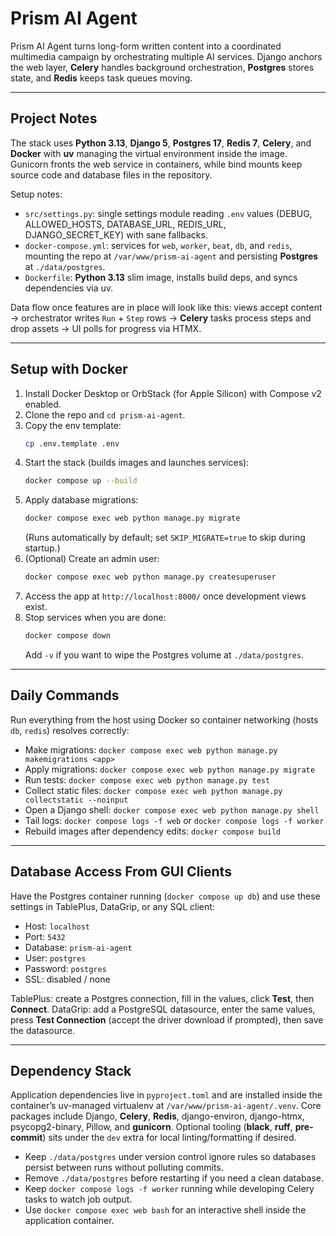 # Prism AI Agent

Prism AI Agent turns long-form written content into a coordinated multimedia campaign by orchestrating multiple AI services. Django anchors the web layer, **Celery** handles background orchestration, **Postgres** stores state, and **Redis** keeps task queues moving.

--------------------------------------------------------------------------------------

## Project Notes

The stack uses **Python 3.13**, **Django 5**, **Postgres 17**, **Redis 7**, **Celery**, and **Docker** with **uv** managing the virtual environment inside the image. Gunicorn fronts the web service in containers, while bind mounts keep source code and database files in the repository.

Setup notes:

- `src/settings.py`: single settings module reading `.env` values (DEBUG, ALLOWED_HOSTS, DATABASE_URL, REDIS_URL, DJANGO_SECRET_KEY) with sane fallbacks.
- `docker-compose.yml`: services for `web`, `worker`, `beat`, `db`, and `redis`, mounting the repo at `/var/www/prism-ai-agent` and persisting **Postgres** at `./data/postgres`.
- `Dockerfile`: **Python 3.13** slim image, installs build deps, and syncs dependencies via uv.

Data flow once features are in place will look like this: views accept content → orchestrator writes `Run` + `Step` rows → **Celery** tasks process steps and drop assets → UI polls for progress via HTMX.

--------------------------------------------------------------------------------------

## Setup with Docker

1. Install Docker Desktop or OrbStack (for Apple Silicon) with Compose v2 enabled.
2. Clone the repo and `cd prism-ai-agent`.
3. Copy the env template:
   ```bash
   cp .env.template .env
   ```
4. Start the stack (builds images and launches services):
   ```bash
   docker compose up --build
   ```
5. Apply database migrations:
   ```bash
   docker compose exec web python manage.py migrate
   ```
   (Runs automatically by default; set `SKIP_MIGRATE=true` to skip during startup.)
6. (Optional) Create an admin user:
   ```bash
   docker compose exec web python manage.py createsuperuser
   ```
7. Access the app at `http://localhost:8000/` once development views exist.
8. Stop services when you are done:
   ```bash
   docker compose down
   ```
   Add `-v` if you want to wipe the Postgres volume at `./data/postgres`.

--------------------------------------------------------------------------------------

## Daily Commands

Run everything from the host using Docker so container networking (hosts `db`, `redis`) resolves correctly:

- Make migrations: `docker compose exec web python manage.py makemigrations <app>`
- Apply migrations: `docker compose exec web python manage.py migrate`
- Run tests: `docker compose exec web python manage.py test`
- Collect static files: `docker compose exec web python manage.py collectstatic --noinput`
- Open a Django shell: `docker compose exec web python manage.py shell`
- Tail logs: `docker compose logs -f web` or `docker compose logs -f worker`
- Rebuild images after dependency edits: `docker compose build`

--------------------------------------------------------------------------------------

## Database Access From GUI Clients

Have the Postgres container running (`docker compose up db`) and use these settings in TablePlus, DataGrip, or any SQL client:

- Host: `localhost`
- Port: `5432`
- Database: `prism-ai-agent`
- User: `postgres`
- Password: `postgres`
- SSL: disabled / none

TablePlus: create a Postgres connection, fill in the values, click **Test**, then **Connect**. DataGrip: add a PostgreSQL datasource, enter the same values, press **Test Connection** (accept the driver download if prompted), then save the datasource.

--------------------------------------------------------------------------------------

## Dependency Stack

Application dependencies live in `pyproject.toml` and are installed inside the container’s uv-managed virtualenv at `/var/www/prism-ai-agent/.venv`. Core packages include Django, **Celery**, **Redis**, django-environ, django-htmx, psycopg2-binary, Pillow, and **gunicorn**. Optional tooling (**black**, **ruff**, **pre-commit**) sits under the `dev` extra for local linting/formatting if desired.

- Keep `./data/postgres` under version control ignore rules so databases persist between runs without polluting commits.
- Remove `./data/postgres` before restarting if you need a clean database.
- Keep `docker compose logs -f worker` running while developing Celery tasks to watch job output.
- Use `docker compose exec web bash` for an interactive shell inside the application container.
